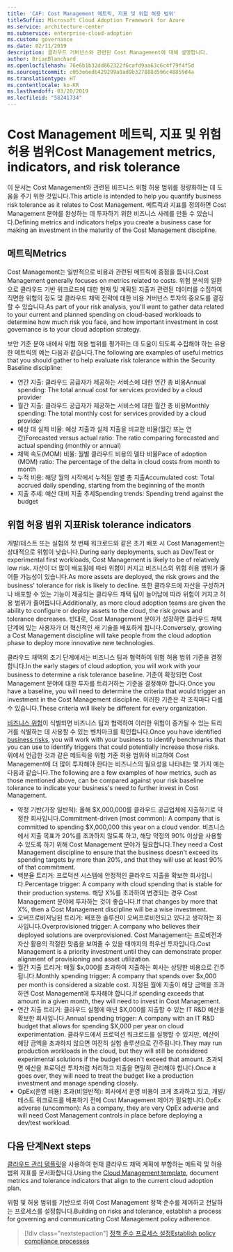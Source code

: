 ```yaml
---
title: 'CAF: Cost Management 메트릭, 지표 및 위험 허용 범위'
titleSuffix: Microsoft Cloud Adoption Framework for Azure
ms.service: architecture-center
ms.subservice: enterprise-cloud-adoption
ms.custom: governance
ms.date: 02/11/2019
description: 클라우드 거버넌스와 관련된 Cost Management에 대해 설명합니다.
author: BrianBlanchard
ms.openlocfilehash: 76e6b1b32dd862322f6cafd9aa63c6c4f79f4f5d
ms.sourcegitcommit: c053e6edb429299a0ad9b327888d596c48859d4a
ms.translationtype: HT
ms.contentlocale: ko-KR
ms.lasthandoff: 03/20/2019
ms.locfileid: "58241734"
---
```

# <a name="cost-management-metrics-indicators-and-risk-tolerance"></a><span data-ttu-id="78d5a-103">Cost Management 메트릭, 지표 및 위험 허용 범위</span><span class="sxs-lookup"><span data-stu-id="78d5a-103">Cost Management metrics, indicators, and risk tolerance</span></span>

<span data-ttu-id="78d5a-104">이 문서는 Cost Management와 관련된 비즈니스 위험 허용 범위를 정량화하는 데 도움을 주기 위한 것입니다.</span><span class="sxs-lookup"><span data-stu-id="78d5a-104">This article is intended to help you quantify business risk tolerance as it relates to Cost Management.</span></span> <span data-ttu-id="78d5a-105">메트릭과 지표를 정의하면 Cost Management 분야를 완성하는 데 투자하기 위한 비즈니스 사례를 만들 수 있습니다.</span><span class="sxs-lookup"><span data-stu-id="78d5a-105">Defining metrics and indicators helps you create a business case for making an investment in the maturity of the Cost Management discipline.</span></span>

## <a name="metrics"></a><span data-ttu-id="78d5a-106">메트릭</span><span class="sxs-lookup"><span data-stu-id="78d5a-106">Metrics</span></span>

<span data-ttu-id="78d5a-107">Cost Management는 일반적으로 비용과 관련된 메트릭에 중점을 둡니다.</span><span class="sxs-lookup"><span data-stu-id="78d5a-107">Cost Management generally focuses on metrics related to costs.</span></span> <span data-ttu-id="78d5a-108">위험 분석의 일환으로 클라우드 기반 워크로드에 대한 현재 및 계획된 지출과 관련된 데이터를 수집하여 직면한 위험의 정도 및 클라우드 채택 전략에 대한 비용 거버넌스 투자의 중요도를 결정할 수 있습니다.</span><span class="sxs-lookup"><span data-stu-id="78d5a-108">As part of your risk analysis, you'll want to gather data related to your current and planned spending on cloud-based workloads to determine how much risk you face, and how important investment in cost governance is to your cloud adoption strategy.</span></span>

<span data-ttu-id="78d5a-109">보안 기준 분야 내에서 위험 허용 범위를 평가하는 데 도움이 되도록 수집해야 하는 유용한 메트릭의 예는 다음과 같습니다.</span><span class="sxs-lookup"><span data-stu-id="78d5a-109">The following are examples of useful metrics that you should gather to help evaluate risk tolerance within the Security Baseline discipline:</span></span>

- <span data-ttu-id="78d5a-110">연간 지출: 클라우드 공급자가 제공하는 서비스에 대한 연간 총 비용</span><span class="sxs-lookup"><span data-stu-id="78d5a-110">Annual spending: The total annual cost for services provided by a cloud provider</span></span>
- <span data-ttu-id="78d5a-111">월간 지출: 클라우드 공급자가 제공하는 서비스에 대한 월간 총 비용</span><span class="sxs-lookup"><span data-stu-id="78d5a-111">Monthly spending: The total monthly cost for services provided by a cloud provider</span></span>
- <span data-ttu-id="78d5a-112">예상 대 실제 비율: 예상 지출과 실제 지출을 비교한 비율(월간 또는 연간)</span><span class="sxs-lookup"><span data-stu-id="78d5a-112">Forecasted versus actual ratio: The ratio comparing forecasted and actual spending (monthly or annual)</span></span>
- <span data-ttu-id="78d5a-113">채택 속도(MOM) 비율: 월별 클라우드 비용의 델타 비율</span><span class="sxs-lookup"><span data-stu-id="78d5a-113">Pace of adoption (MOM) ratio: The percentage of the delta in cloud costs from month to month</span></span>
- <span data-ttu-id="78d5a-114">누적 비용: 해당 월의 시작에서 누적된 일별 총 지출</span><span class="sxs-lookup"><span data-stu-id="78d5a-114">Accumulated cost: Total accrued daily spending, starting from the beginning of the month</span></span>
- <span data-ttu-id="78d5a-115">지출 추세: 예산 대비 지출 추세</span><span class="sxs-lookup"><span data-stu-id="78d5a-115">Spending trends: Spending trend against the budget</span></span>

## <a name="risk-tolerance-indicators"></a><span data-ttu-id="78d5a-116">위험 허용 범위 지표</span><span class="sxs-lookup"><span data-stu-id="78d5a-116">Risk tolerance indicators</span></span>

<span data-ttu-id="78d5a-117">개발/테스트 또는 실험의 첫 번째 워크로드와 같은 초기 배포 시 Cost Management는 상대적으로 위험이 낮습니다.</span><span class="sxs-lookup"><span data-stu-id="78d5a-117">During early deployments, such as Dev/Test or experimental first workloads, Cost Management is likely to be of relatively low risk.</span></span> <span data-ttu-id="78d5a-118">자산이 더 많이 배포됨에 따라 위험이 커지고 비즈니스의 위험 허용 범위가 줄어들 가능성이 있습니다.</span><span class="sxs-lookup"><span data-stu-id="78d5a-118">As more assets are deployed, the risk grows and the business' tolerance for risk is likely to decline.</span></span> <span data-ttu-id="78d5a-119">또한 클라우드에 자산을 구성하거나 배포할 수 있는 기능이 제공되는 클라우드 채택 팀이 늘어남에 따라 위험이 커지고 허용 범위가 줄어듭니다.</span><span class="sxs-lookup"><span data-stu-id="78d5a-119">Additionally, as more cloud adoption teams are given the ability to configure or deploy assets to the cloud, the risk grows and tolerance decreases.</span></span> <span data-ttu-id="78d5a-120">반대로, Cost Management 분야가 성장하면 클라우드 채택 단계에 있는 사용자가 더 혁신적인 새 기술을 배포하게 됩니다.</span><span class="sxs-lookup"><span data-stu-id="78d5a-120">Conversely, growing a Cost Management discipline will take people from the cloud adoption phase to deploy more innovative new technologies.</span></span>

<span data-ttu-id="78d5a-121">클라우드 채택의 초기 단계에서는 비즈니스 팀과 협력하여 위험 허용 범위 기준을 결정합니다.</span><span class="sxs-lookup"><span data-stu-id="78d5a-121">In the early stages of cloud adoption, you will work with your business to determine a risk tolerance baseline.</span></span> <span data-ttu-id="78d5a-122">기준이 확정되면 Cost Management 분야에 대한 투자를 트리거하는 기준을 결정해야 합니다.</span><span class="sxs-lookup"><span data-stu-id="78d5a-122">Once you have a baseline, you will need to determine the criteria that would trigger an investment in the Cost Management discipline.</span></span> <span data-ttu-id="78d5a-123">이러한 기준은 각 조직마다 다를 수 있습니다.</span><span class="sxs-lookup"><span data-stu-id="78d5a-123">These criteria will likely be different for every organization.</span></span>

<span data-ttu-id="78d5a-124">[비즈니스 위험](./business-risks.md)이 식별되면 비즈니스 팀과 협력하여 이러한 위험이 증가될 수 있는 트리거를 식별하는 데 사용할 수 있는 벤치마크를 확인합니다.</span><span class="sxs-lookup"><span data-stu-id="78d5a-124">Once you have identified [business risks](./business-risks.md), you will work with your business to identify benchmarks that you can use to identify triggers that could potentially increase those risks.</span></span> <span data-ttu-id="78d5a-125">위에서 언급한 것과 같은 메트릭을 위험 기준 허용 범위와 비교하여 Cost Management에 더 많이 투자해야 한다는 비즈니스의 필요성을 나타내는 몇 가지 예는 다음과 같습니다.</span><span class="sxs-lookup"><span data-stu-id="78d5a-125">The following are a few examples of how metrics, such as those mentioned above, can be compared against your risk baseline tolerance to indicate your business's need to further invest in Cost Management.</span></span>

- <span data-ttu-id="78d5a-126">약정 기반(가장 일반적): 올해 $X,000,000를 클라우드 공급업체에 지출하기로 약정한 회사입니다.</span><span class="sxs-lookup"><span data-stu-id="78d5a-126">Commitment-driven (most common): A company that is committed to spending $X,000,000 this year on a cloud vendor.</span></span> <span data-ttu-id="78d5a-127">비즈니스에서 지출 목표가 20%를 초과하지 않도록 하고, 해당 약정의 90% 이상을 사용할 수 있도록 하기 위해 Cost Management 분야가 필요합니다.</span><span class="sxs-lookup"><span data-stu-id="78d5a-127">They need a Cost Management discipline to ensure that the business doesn't exceed its spending targets by more than 20%, and that they will use at least 90% of that commitment.</span></span>
- <span data-ttu-id="78d5a-128">백분율 트리거: 프로덕션 시스템에 안정적인 클라우드 지출을 확보한 회사입니다.</span><span class="sxs-lookup"><span data-stu-id="78d5a-128">Percentage trigger: A company with cloud spending that is stable for their production systems.</span></span> <span data-ttu-id="78d5a-129">해당 X%를 초과하여 변경되는 경우 Cost Management 분야에 투자하는 것이 좋습니다.</span><span class="sxs-lookup"><span data-stu-id="78d5a-129">If that changes by more that X%, then a Cost Management discipline will be a wise investment.</span></span>
- <span data-ttu-id="78d5a-130">오버프로비저닝된 트리거: 배포한 솔루션이 오버프로비전되고 있다고 생각하는 회사입니다.</span><span class="sxs-lookup"><span data-stu-id="78d5a-130">Overprovisioned trigger: A company who believes their deployed solutions are overprovisioned.</span></span> <span data-ttu-id="78d5a-131">Cost Management는 프로비전과 자산 활용의 적절한 맞춤을 보여줄 수 있을 때까지의 최우선 투자입니다.</span><span class="sxs-lookup"><span data-stu-id="78d5a-131">Cost Management is a priority investment until they can demonstrate proper alignment of provisioning and asset utilization.</span></span>
- <span data-ttu-id="78d5a-132">월간 지출 트리거: 매월 $x,000를 초과하여 지출하는 회사는 상당한 비용으로 간주됩니다.</span><span class="sxs-lookup"><span data-stu-id="78d5a-132">Monthly spending trigger: A company that spends over $x,000 per month is considered a sizable cost.</span></span> <span data-ttu-id="78d5a-133">지정된 월에 지출이 해당 금액을 초과하면 Cost Management에 투자해야 합니다.</span><span class="sxs-lookup"><span data-stu-id="78d5a-133">If spending exceeds that amount in a given month, they will need to invest in Cost Management.</span></span>
- <span data-ttu-id="78d5a-134">연간 지출 트리거: 클라우드 실험에 매년 $X,000를 지출할 수 있는 IT R&D 예산을 확보한 회사입니다.</span><span class="sxs-lookup"><span data-stu-id="78d5a-134">Annual spending trigger: A company with an IT R&D budget that allows for spending $X,000 per year on cloud experimentation.</span></span> <span data-ttu-id="78d5a-135">클라우드에서 프로덕션 워크로드를 실행할 수 있지만, 예산이 해당 금액을 초과하지 않으면 여전히 실험 솔루션으로 간주됩니다.</span><span class="sxs-lookup"><span data-stu-id="78d5a-135">They may run production workloads in the cloud, but they will still be considered experimental solutions if the budget doesn't exceed that amount.</span></span> <span data-ttu-id="78d5a-136">초과되면 예산을 프로덕션 투자처럼 처리하고 지출을 면밀히 관리해야 합니다.</span><span class="sxs-lookup"><span data-stu-id="78d5a-136">Once it goes over, they will need to treat the budget like a production investment and manage spending closely.</span></span>
- <span data-ttu-id="78d5a-137">OpEx(운영 비용) 초과(비일반적): 회사에서 운영 비용이 크게 초과하고 있고, 개발/테스트 워크로드를 배포하기 전에 Cost Management 제어가 필요합니다.</span><span class="sxs-lookup"><span data-stu-id="78d5a-137">OpEx adverse (uncommon): As a company, they are very OpEx adverse and will need Cost Management controls in place before deploying a dev/test workload.</span></span>

## <a name="next-steps"></a><span data-ttu-id="78d5a-138">다음 단계</span><span class="sxs-lookup"><span data-stu-id="78d5a-138">Next steps</span></span>

<span data-ttu-id="78d5a-139">[클라우드 관리 템플릿](./template.md)을 사용하여 현재 클라우드 채택 계획에 부합하는 메트릭 및 허용 범위 지표를 문서화합니다.</span><span class="sxs-lookup"><span data-stu-id="78d5a-139">Using the [Cloud Management template](./template.md), document metrics and tolerance indicators that align to the current cloud adoption plan.</span></span>

<span data-ttu-id="78d5a-140">위험 및 허용 범위를 기반으로 하여 Cost Management 정책 준수를 제어하고 전달하는 프로세스를 설정합니다.</span><span class="sxs-lookup"><span data-stu-id="78d5a-140">Building on risks and tolerance, establish a process for governing and communicating Cost Management policy adherence.</span></span>

> [!div class="nextstepaction"]
> [<span data-ttu-id="78d5a-141">정책 준수 프로세스 설정</span><span class="sxs-lookup"><span data-stu-id="78d5a-141">Establish policy compliance processes</span></span>](compliance-processes.md)

